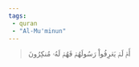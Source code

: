 ```yaml
---
tags: 
 - quran 
 - "Al-Mu'minun"
---
```


> أَمۡ لَمۡ يَعۡرِفُواْ رَسُولَهُمۡ فَهُمۡ لَهُۥ مُنكِرُونَ
